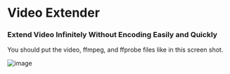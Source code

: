 <h1>Video Extender</h1>

<h3>Extend Video Infinitely Without Encoding Easily and Quickly</h3>

You should put the video, ffmpeg, and ffprobe files like in this screen shot.

![image](https://github.com/user-attachments/assets/3f0f7aaf-5c96-4fde-be72-820ef0150dab)
